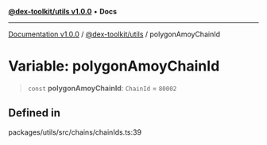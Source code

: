 [**@dex-toolkit/utils v1.0.0**](../README.md) • **Docs**

***

[Documentation v1.0.0](../../../packages.md) / [@dex-toolkit/utils](../README.md) / polygonAmoyChainId

# Variable: polygonAmoyChainId

> `const` **polygonAmoyChainId**: `ChainId` = `80002`

## Defined in

packages/utils/src/chains/chainIds.ts:39
